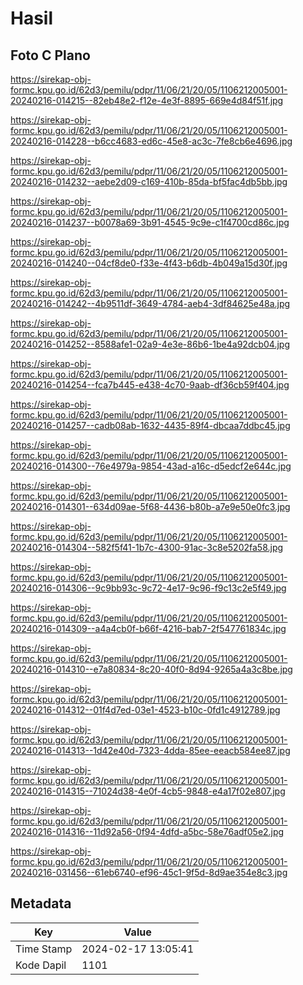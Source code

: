 # Hasil

## Foto C Plano

https://sirekap-obj-formc.kpu.go.id/62d3/pemilu/pdpr/11/06/21/20/05/1106212005001-20240216-014215--82eb48e2-f12e-4e3f-8895-669e4d84f51f.jpg

https://sirekap-obj-formc.kpu.go.id/62d3/pemilu/pdpr/11/06/21/20/05/1106212005001-20240216-014228--b6cc4683-ed6c-45e8-ac3c-7fe8cb6e4696.jpg

https://sirekap-obj-formc.kpu.go.id/62d3/pemilu/pdpr/11/06/21/20/05/1106212005001-20240216-014232--aebe2d09-c169-410b-85da-bf5fac4db5bb.jpg

https://sirekap-obj-formc.kpu.go.id/62d3/pemilu/pdpr/11/06/21/20/05/1106212005001-20240216-014237--b0078a69-3b91-4545-9c9e-c1f4700cd86c.jpg

https://sirekap-obj-formc.kpu.go.id/62d3/pemilu/pdpr/11/06/21/20/05/1106212005001-20240216-014240--04cf8de0-f33e-4f43-b6db-4b049a15d30f.jpg

https://sirekap-obj-formc.kpu.go.id/62d3/pemilu/pdpr/11/06/21/20/05/1106212005001-20240216-014242--4b9511df-3649-4784-aeb4-3df84625e48a.jpg

https://sirekap-obj-formc.kpu.go.id/62d3/pemilu/pdpr/11/06/21/20/05/1106212005001-20240216-014252--8588afe1-02a9-4e3e-86b6-1be4a92dcb04.jpg

https://sirekap-obj-formc.kpu.go.id/62d3/pemilu/pdpr/11/06/21/20/05/1106212005001-20240216-014254--fca7b445-e438-4c70-9aab-df36cb59f404.jpg

https://sirekap-obj-formc.kpu.go.id/62d3/pemilu/pdpr/11/06/21/20/05/1106212005001-20240216-014257--cadb08ab-1632-4435-89f4-dbcaa7ddbc45.jpg

https://sirekap-obj-formc.kpu.go.id/62d3/pemilu/pdpr/11/06/21/20/05/1106212005001-20240216-014300--76e4979a-9854-43ad-a16c-d5edcf2e644c.jpg

https://sirekap-obj-formc.kpu.go.id/62d3/pemilu/pdpr/11/06/21/20/05/1106212005001-20240216-014301--634d09ae-5f68-4436-b80b-a7e9e50e0fc3.jpg

https://sirekap-obj-formc.kpu.go.id/62d3/pemilu/pdpr/11/06/21/20/05/1106212005001-20240216-014304--582f5f41-1b7c-4300-91ac-3c8e5202fa58.jpg

https://sirekap-obj-formc.kpu.go.id/62d3/pemilu/pdpr/11/06/21/20/05/1106212005001-20240216-014306--9c9bb93c-9c72-4e17-9c96-f9c13c2e5f49.jpg

https://sirekap-obj-formc.kpu.go.id/62d3/pemilu/pdpr/11/06/21/20/05/1106212005001-20240216-014309--a4a4cb0f-b66f-4216-bab7-2f547761834c.jpg

https://sirekap-obj-formc.kpu.go.id/62d3/pemilu/pdpr/11/06/21/20/05/1106212005001-20240216-014310--e7a80834-8c20-40f0-8d94-9265a4a3c8be.jpg

https://sirekap-obj-formc.kpu.go.id/62d3/pemilu/pdpr/11/06/21/20/05/1106212005001-20240216-014312--01f4d7ed-03e1-4523-b10c-0fd1c4912789.jpg

https://sirekap-obj-formc.kpu.go.id/62d3/pemilu/pdpr/11/06/21/20/05/1106212005001-20240216-014313--1d42e40d-7323-4dda-85ee-eeacb584ee87.jpg

https://sirekap-obj-formc.kpu.go.id/62d3/pemilu/pdpr/11/06/21/20/05/1106212005001-20240216-014315--71024d38-4e0f-4cb5-9848-e4a17f02e807.jpg

https://sirekap-obj-formc.kpu.go.id/62d3/pemilu/pdpr/11/06/21/20/05/1106212005001-20240216-014316--11d92a56-0f94-4dfd-a5bc-58e76adf05e2.jpg

https://sirekap-obj-formc.kpu.go.id/62d3/pemilu/pdpr/11/06/21/20/05/1106212005001-20240216-031456--61eb6740-ef96-45c1-9f5d-8d9ae354e8c3.jpg


## Metadata

| Key        | Value               |
| ---------- | ------------------- |
| Time Stamp | 2024-02-17 13:05:41 |
| Kode Dapil | 1101                |



